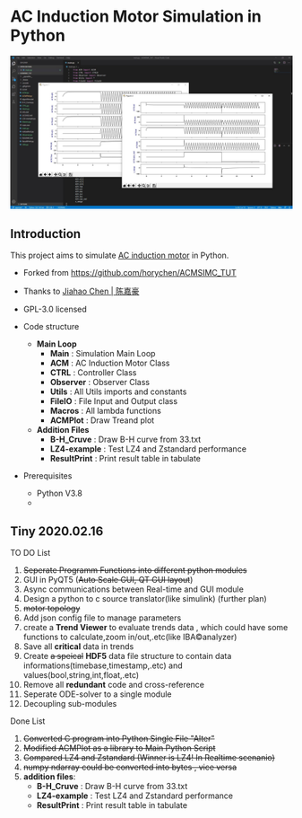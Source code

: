 # AC Induction Motor Simulation in Python
![Screenshot](./Screenshot/SeperateModules.jpg "Screenshot in vscode")

## Introduction
This project aims to simulate <a href="https://en.wikipedia.org/wiki/Induction_motor">AC induction motor</a> in Python.

* Forked from https://github.com/horychen/ACMSIMC_TUT

* Thanks to <a href="https://horychen.github.io/about/">Jiahao Chen | 陈嘉豪</a>

* GPL-3.0 licensed

* Code structure
   * **Main Loop**
      * **Main** : Simulation Main Loop
      * **ACM** : AC Induction Motor Class
      * **CTRL** : Controller Class
      * **Observer** : Observer Class
      * **Utils** : All Utils imports and constants
      * **FileIO** : File Input and Output class
      * **Macros** : All lambda functions
      * **ACMPlot** : Draw Treand plot
   * **Addition Files**
      * **B-H_Cruve** : Draw B-H curve from 33.txt
      * **LZ4-example** : Test LZ4 and Zstandard performance
      * **ResultPrint** : Print result table in tabulate

* Prerequisites
   * Python V3.8
   * 
## Tiny 2020.02.16
TO DO List
1) ~~Seperate Programm Functions into different python modules~~
2) GUI in PyQT5 (~~Auto Scale GUI, QT GUI layout~~)
3) Async communications between Real-time and GUI module
4) Design a python to c source translator(like simulink) (further plan)
5) ~~motor topology~~
6) Add json config file to manage parameters
7) create a **Trend Viewer** to evaluate trends data , which could have some functions to calculate,zoom in/out,.etc(like IBA©analyzer)
8) Save all **critical** data in trends
9) Create ~~a speical~~ **HDF5** data file structure to contain data informations(timebase,timestamp,.etc) and values(bool,string,int,float,.etc)
10) Remove all **redundant** code and cross-reference
11) Seperate ODE-solver to a single module
12) Decoupling sub-modules

Done List
1) ~~Converted C program into Python Single File "Alter"~~
2) ~~Modified ACMPlot as a library to Main Python Script~~
3) ~~Compared LZ4 and Zstandard (Winner is LZ4! In Realtime scenanio)~~
4) ~~numpy ndarray could be converted into bytes , vice versa~~
6) **addition files**:
   * **B-H_Cruve** : Draw B-H curve from 33.txt
   * **LZ4-example** : Test LZ4 and Zstandard performance
   * **ResultPrint** : Print result table in tabulate
